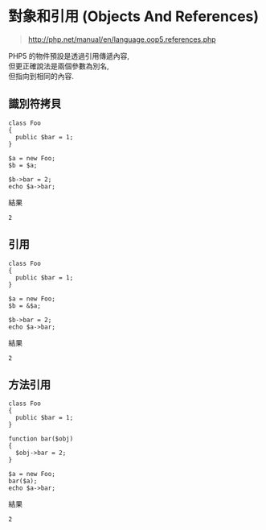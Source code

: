 # 對象和引用 (Objects And References)

> http://php.net/manual/en/language.oop5.references.php

PHP5 的物件預設是透過引用傳遞內容,\
但更正確說法是兩個參數為別名,\
但指向到相同的內容.

## 識別符拷貝

````
class Foo
{
  public $bar = 1;
}

$a = new Foo;
$b = $a;

$b->bar = 2;
echo $a->bar;
````

結果

````
2
````

## 引用

````
class Foo
{
  public $bar = 1;
}

$a = new Foo;
$b = &$a;

$b->bar = 2;
echo $a->bar;
````

結果

````
2
````

## 方法引用

````
class Foo
{
  public $bar = 1;
}

function bar($obj)
{
  $obj->bar = 2;
}

$a = new Foo;
bar($a);
echo $a->bar;
````

結果

````
2
````